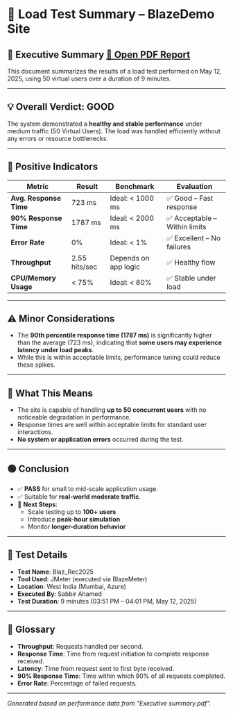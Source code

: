 # 🚀 Load Test Summary – BlazeDemo Site

## 📄 Executive Summary  [🔗 Open PDF Report](https://drive.google.com/drive/u/1/folders/1D1vlYZscPv8Ne1qq2RJghCLBcZvTJcfu)

This document summarizes the results of a load test performed on May 12, 2025, using 50 virtual users over a duration of 9 minutes.

---

## 💡 Overall Verdict: GOOD

The system demonstrated a **healthy and stable performance** under medium traffic (50 Virtual Users). The load was handled efficiently without any errors or resource bottlenecks.

---

## 📌 Positive Indicators

| Metric                  | Result        | Benchmark             | Evaluation                    |
|-------------------------|---------------|------------------------|-------------------------------|
| **Avg. Response Time**  | 723 ms        | Ideal: < 1000 ms       | ✅ Good – Fast response        |
| **90% Response Time**   | 1787 ms       | Ideal: < 2000 ms       | ✅ Acceptable – Within limits |
| **Error Rate**          | 0%            | Ideal: < 1%            | ✅ Excellent – No failures     |
| **Throughput**          | 2.55 hits/sec | Depends on app logic   | ✅ Healthy flow                |
| **CPU/Memory Usage**    | < 75%         | Ideal: < 80%           | ✅ Stable under load           |

---

## ⚠️ Minor Considerations

- The **90th percentile response time (1787 ms)** is significantly higher than the average (723 ms), indicating that **some users may experience latency under load peaks**.
- While this is within acceptable limits, performance tuning could reduce these spikes.

---

## 🚀 What This Means

- The site is capable of handling **up to 50 concurrent users** with no noticeable degradation in performance.
- Response times are well within acceptable limits for standard user interactions.
- **No system or application errors** occurred during the test.

---

## 🟢 Conclusion

- ✅ **PASS** for small to mid-scale application usage.
- ✅ Suitable for **real-world moderate traffic**.
- 🔄 **Next Steps**:
  - Scale testing up to **100+ users**
  - Introduce **peak-hour simulation**
  - Monitor **longer-duration behavior**

---

## 🧪 Test Details

- **Test Name**: Blaz_Rec2025
- **Tool Used**: JMeter (executed via BlazeMeter)
- **Location**: West India (Mumbai, Azure)
- **Executed By**: Sabbir Ahamed
- **Test Duration**: 9 minutes (03:51 PM – 04:01 PM, May 12, 2025)

---

## 📘 Glossary

- **Throughput**: Requests handled per second.
- **Response Time**: Time from request initiation to complete response received.
- **Latency**: Time from request sent to first byte received.
- **90% Response Time**: Time within which 90% of all requests completed.
- **Error Rate**: Percentage of failed requests.

---

*Generated based on performance data from "Executive summary.pdf".*
